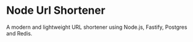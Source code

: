 # Node Url Shortener

A modern and lightweight URL shortener using Node.js, Fastify, Postgres and Redis.
